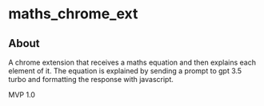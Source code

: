 # maths_chrome_ext

## About

A chrome extension that receives a maths equation and then explains each element of it. The equation is explained by sending a prompt to gpt 3.5 turbo and formatting the response with javascript. 

MVP 1.0